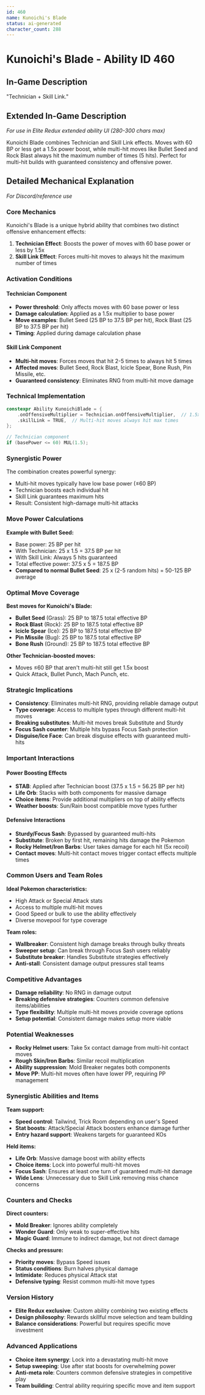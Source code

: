 ```yaml
---
id: 460
name: Kunoichi's Blade
status: ai-generated
character_count: 288
---
```


# Kunoichi's Blade - Ability ID 460

## In-Game Description
"Technician + Skill Link."

## Extended In-Game Description
*For use in Elite Redux extended ability UI (280-300 chars max)*

Kunoichi Blade combines Technician and Skill Link effects. Moves with 60 BP or less get a 1.5x power boost, while multi-hit moves like Bullet Seed and Rock Blast always hit the maximum number of times (5 hits). Perfect for multi-hit builds with guaranteed consistency and offensive power.

## Detailed Mechanical Explanation
*For Discord/reference use*

### Core Mechanics
Kunoichi's Blade is a unique hybrid ability that combines two distinct offensive enhancement effects:
1. **Technician Effect**: Boosts the power of moves with 60 base power or less by 1.5x
2. **Skill Link Effect**: Forces multi-hit moves to always hit the maximum number of times

### Activation Conditions
#### Technician Component
- **Power threshold**: Only affects moves with 60 base power or less
- **Damage calculation**: Applied as a 1.5x multiplier to base power
- **Move examples**: Bullet Seed (25 BP to 37.5 BP per hit), Rock Blast (25 BP to 37.5 BP per hit)
- **Timing**: Applied during damage calculation phase

#### Skill Link Component
- **Multi-hit moves**: Forces moves that hit 2-5 times to always hit 5 times
- **Affected moves**: Bullet Seed, Rock Blast, Icicle Spear, Bone Rush, Pin Missile, etc.
- **Guaranteed consistency**: Eliminates RNG from multi-hit move damage

### Technical Implementation
```c
constexpr Ability KunoichiBlade = {
    .onOffensiveMultiplier = Technician.onOffensiveMultiplier,  // 1.5x for ≤60 BP moves
    .skillLink = TRUE,  // Multi-hit moves always hit max times
};

// Technician component
if (basePower <= 60) MUL(1.5);
```

### Synergistic Power
The combination creates powerful synergy:
- Multi-hit moves typically have low base power (≤60 BP)
- Technician boosts each individual hit
- Skill Link guarantees maximum hits
- Result: Consistent high-damage multi-hit attacks

### Move Power Calculations
**Example with Bullet Seed:**
- Base power: 25 BP per hit
- With Technician: 25 x 1.5 = 37.5 BP per hit
- With Skill Link: Always 5 hits guaranteed
- Total effective power: 37.5 x 5 = 187.5 BP
- **Compared to normal Bullet Seed**: 25 x (2-5 random hits) = 50-125 BP average

### Optimal Move Coverage
**Best moves for Kunoichi's Blade:**
- **Bullet Seed** (Grass): 25 BP to 187.5 total effective BP
- **Rock Blast** (Rock): 25 BP to 187.5 total effective BP  
- **Icicle Spear** (Ice): 25 BP to 187.5 total effective BP
- **Pin Missile** (Bug): 25 BP to 187.5 total effective BP
- **Bone Rush** (Ground): 25 BP to 187.5 total effective BP

**Other Technician-boosted moves:**
- Moves ≤60 BP that aren't multi-hit still get 1.5x boost
- Quick Attack, Bullet Punch, Mach Punch, etc.

### Strategic Implications
- **Consistency**: Eliminates multi-hit RNG, providing reliable damage output
- **Type coverage**: Access to multiple types through different multi-hit moves
- **Breaking substitutes**: Multi-hit moves break Substitute and Sturdy
- **Focus Sash counter**: Multiple hits bypass Focus Sash protection
- **Disguise/Ice Face**: Can break disguise effects with guaranteed multi-hits

### Important Interactions
#### Power Boosting Effects
- **STAB**: Applied after Technician boost (37.5 x 1.5 = 56.25 BP per hit)
- **Life Orb**: Stacks with both components for massive damage
- **Choice items**: Provide additional multipliers on top of ability effects
- **Weather boosts**: Sun/Rain boost compatible move types further

#### Defensive Interactions
- **Sturdy/Focus Sash**: Bypassed by guaranteed multi-hits
- **Substitute**: Broken by first hit, remaining hits damage the Pokemon
- **Rocky Helmet/Iron Barbs**: User takes damage for each hit (5x recoil)
- **Contact moves**: Multi-hit contact moves trigger contact effects multiple times

### Common Users and Team Roles
**Ideal Pokemon characteristics:**
- High Attack or Special Attack stats
- Access to multiple multi-hit moves
- Good Speed or bulk to use the ability effectively
- Diverse movepool for type coverage

**Team roles:**
- **Wallbreaker**: Consistent high damage breaks through bulky threats
- **Sweeper setup**: Can break through Focus Sash users reliably
- **Substitute breaker**: Handles Substitute strategies effectively
- **Anti-stall**: Consistent damage output pressures stall teams

### Competitive Advantages
- **Damage reliability**: No RNG in damage output
- **Breaking defensive strategies**: Counters common defensive items/abilities
- **Type flexibility**: Multiple multi-hit moves provide coverage options
- **Setup potential**: Consistent damage makes setup more viable

### Potential Weaknesses
- **Rocky Helmet users**: Take 5x contact damage from multi-hit contact moves
- **Rough Skin/Iron Barbs**: Similar recoil multiplication
- **Ability suppression**: Mold Breaker negates both components
- **Move PP**: Multi-hit moves often have lower PP, requiring PP management

### Synergistic Abilities and Items
**Team support:**
- **Speed control**: Tailwind, Trick Room depending on user's Speed
- **Stat boosts**: Attack/Special Attack boosters enhance damage further
- **Entry hazard support**: Weakens targets for guaranteed KOs

**Held items:**
- **Life Orb**: Massive damage boost with ability effects
- **Choice items**: Lock into powerful multi-hit moves
- **Focus Sash**: Ensures at least one turn of guaranteed multi-hit damage
- **Wide Lens**: Unnecessary due to Skill Link removing miss chance concerns

### Counters and Checks
**Direct counters:**
- **Mold Breaker**: Ignores ability completely
- **Wonder Guard**: Only weak to super-effective hits
- **Magic Guard**: Immune to indirect damage, but not direct damage

**Checks and pressure:**
- **Priority moves**: Bypass Speed issues
- **Status conditions**: Burn halves physical damage
- **Intimidate**: Reduces physical Attack stat
- **Defensive typing**: Resist common multi-hit move types

### Version History
- **Elite Redux exclusive**: Custom ability combining two existing effects
- **Design philosophy**: Rewards skillful move selection and team building
- **Balance considerations**: Powerful but requires specific move investment

### Advanced Applications
- **Choice item synergy**: Lock into a devastating multi-hit move
- **Setup sweeping**: Use after stat boosts for overwhelming power
- **Anti-meta role**: Counters common defensive strategies in competitive play
- **Team building**: Central ability requiring specific move and item support